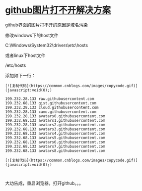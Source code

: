 # [github图片打不开解决方案](https://www.cnblogs.com/geektcp/p/12417206.html)



github界面的图片打不开的原因是域名污染

修改windows下的host文件

C:\Windows\System32\drivers\etc\hosts

或者linux下host文件

/etc/hosts

添加如下一行：

```
[![复制代码](https://common.cnblogs.com/images/copycode.gif)](javascript:void(0);)

199.232.28.133 raw.githubusercontent.com
199.232.68.133 gist.githubusercontent.com
199.232.28.133 cloud.githubusercontent.com
199.232.28.133 camo.githubusercontent.com
199.232.28.133 avatars0.githubusercontent.com
199.232.68.133 avatars1.githubusercontent.com
199.232.28.133 avatars2.githubusercontent.com
199.232.68.133 avatars3.githubusercontent.com
199.232.68.133 avatars4.githubusercontent.com
199.232.68.133 avatars5.githubusercontent.com
199.232.68.133 avatars6.githubusercontent.com
199.232.68.133 avatars7.githubusercontent.com
199.232.68.133 avatars8.githubusercontent.com

[![复制代码](https://common.cnblogs.com/images/copycode.gif)](javascript:void(0);)

 
```

大功告成，重启浏览器，打开github。。。